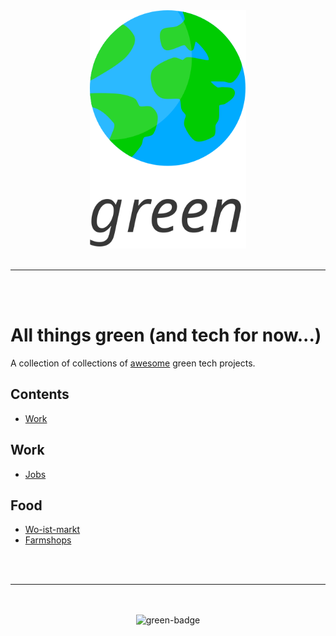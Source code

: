 <div align="center">
    <img src="logo.svg" width="250" alt="green-logo">
    <br>
    <br>
    <hr>
    <br>
    <br>
</div>

# All things green (and tech for now...)

A collection of collections of [awesome](https://github.com/sindresorhus/awesome) green tech projects.

## Contents

- [Work](#work)

## Work

- [Jobs](https://github.com/creimers/green-jobs)

## Food

- [Wo-ist-markt](https://github.com/wo-ist-markt/wo-ist-markt.github.io)
- [Farmshops](https://github.com/CodeforKarlsruhe/direktvermarkter)




<div align="center">
    <br>
    <br>
    <hr>
    <br>
    <br>
    <img src="https://furtive-hope.surge.sh/badge.svg" alt="green-badge">
</div>

